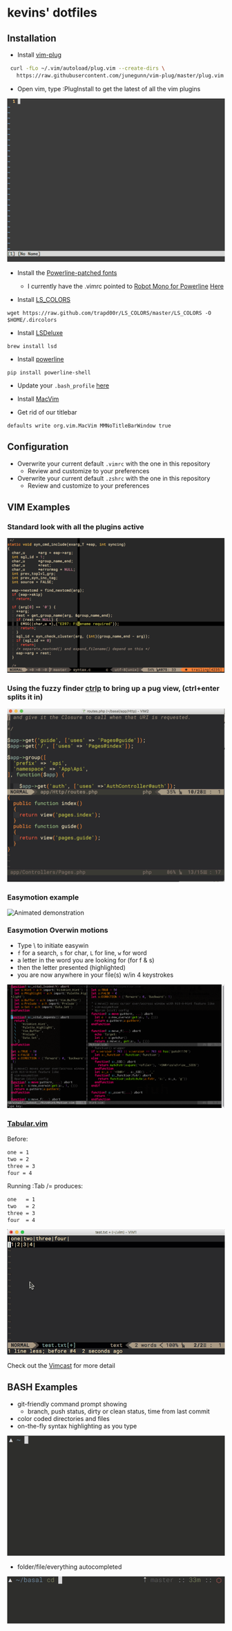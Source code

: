 # kevins' dotfiles

## Installation

* Install [vim-plug](https://github.com/junegunn/vim-plug)
```bash
 curl -fLo ~/.vim/autoload/plug.vim --create-dirs \
   https://raw.githubusercontent.com/junegunn/vim-plug/master/plug.vim
```
* Open vim, type :PlugInstall to get the latest of all the vim plugins

![vim-plug](https://raw.githubusercontent.com/junegunn/i/master/vim-plug/installer.gif)

* Install the [Powerline-patched fonts](https://github.com/powerline/fonts)
  * I currently have the .vimrc pointed to [Robot Mono for Powerline](https://github.com/powerline/fonts/blob/master/RobotoMono/Roboto%20Mono%20for%20Powerline.ttf) [Here](https://github.com/acidjazz/dotfiles/blob/master/.vimrc#L143)

* Install [LS_COLORS](https://github.com/trapd00r/LS_COLORS)
```shell
wget https://raw.github.com/trapd00r/LS_COLORS/master/LS_COLORS -O $HOME/.dircolors
```

* Install [LSDeluxe](https://github.com/Peltoche/lsd)
```shell
brew install lsd
```

* Install [powerline](https://github.com/b-ryan/powerline-shell#bash)
```shell
pip install powerline-shell
```
 * Update your `.bash_profile` [here](https://github.com/b-ryan/powerline-shell#bash)



* Install [MacVim](https://macvim-dev.github.io/macvim/)

* Get rid of our titlebar

```shell
defaults write org.vim.MacVim MMNoTitleBarWindow true
```
 
## Configuration

 * Overwrite your current default `.vimrc` with the one in this repository
   * Review and customize to your preferences
 * Overwrite your current default `.zshrc` with the one in this repository
   * Review and customize to your preferences

## VIM Examples

### Standard look with all the plugins active

![](vim_example.png)

### Using the fuzzy finder [ctrlp](https://github.com/ctrlpvim/ctrlp.vim) to bring up a pug view, (ctrl+enter splits it in)

![](ctrlp.gif)

### Easymotion example

![Animated demonstration](https://f.cloud.github.com/assets/3797062/2039359/a8e938d6-899f-11e3-8789-60025ea83656.gif)

### Easymotion Overwin motions

* Type \ to initiate easywin
* `f` for a search, `s` for char, `L` for line, `w` for word
* a letter in the word you are looking for (for f & s)
* then the letter presented (highlighted) 
* you are now anywhere in your file(s) w/in 4 keystrokes

![](https://raw.githubusercontent.com/haya14busa/i/2753bd4dd1dfdf5962dbdbffabf24244e4e14243/easymotion/overwin-motions.gif)

### [Tabular.vim](https://github.com/godlygeek/tabular)

Before:
```
one = 1
two = 2
three = 3
four = 4
```
Running :Tab /= produces:
```
one   = 1
two   = 2
three = 3
four  = 4
```
![](tabular.gif)

Check out the [Vimcast](http://vimcasts.org/episodes/aligning-text-with-tabular-vim/)  for more detail

## BASH Examples
* git-friendly command prompt showing 
  * branch, push status, dirty or clean status, time from last commit
* color coded directories and files
* on-the-fly syntax highlighting as you type

![](geometry.gif)

* folder/file/everything autocompleted

![](autocomplete.gif)


